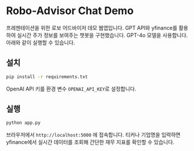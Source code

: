 # Robo-Advisor Chat Demo

프레젠테이션을 위한 로보 어드바이저 데모 웹앱입니다. GPT API와 yfinance를 활용하여 실시간 주가 정보를 보여주는 챗봇을 구현했습니다. GPT-4o 모델을 사용합니다. 아래와 같이 실행할 수 있습니다.

## 설치
```bash
pip install -r requirements.txt
```

OpenAI API 키를 환경 변수 `OPENAI_API_KEY`로 설정합니다.

## 실행
```bash
python app.py
```

브라우저에서 `http://localhost:5000` 에 접속합니다. 티커나 기업명을 입력하면 yfinance에서 실시간 데이터를 조회해 간단한 재무 지표를 확인할 수 있습니다.
